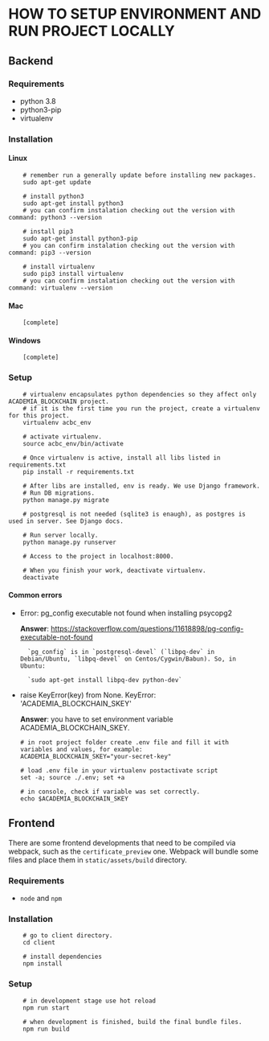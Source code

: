 # HOW TO SETUP ENVIRONMENT AND RUN PROJECT LOCALLY

## Backend

### Requirements

- python 3.8
- python3-pip
- virtualenv

### Installation

#### Linux

```
    # remember run a generally update before installing new packages.
    sudo apt-get update

    # install python3
    sudo apt-get install python3
    # you can confirm instalation checking out the version with command: python3 --version

    # install pip3
    sudo apt-get install python3-pip
    # you can confirm instalation checking out the version with command: pip3 --version

    # install virtualenv
    sudo pip3 install virtualenv
    # you can confirm instalation checking out the version with command: virtualenv --version
```

#### Mac

```
    [complete]
```

#### Windows

```
    [complete]
```

### Setup

```
    # virtualenv encapsulates python dependencies so they affect only ACADEMIA_BLOCKCHAIN project.
    # if it is the first time you run the project, create a virtualenv for this project.
    virtualenv acbc_env

    # activate virtualenv.
    source acbc_env/bin/activate

    # Once virtualenv is active, install all libs listed in requirements.txt
    pip install -r requirements.txt

    # After libs are installed, env is ready. We use Django framework.
    # Run DB migrations.
    python manage.py migrate

    # postgresql is not needed (sqlite3 is enaugh), as postgres is used in server. See Django docs.

    # Run server locally.
    python manage.py runserver

    # Access to the project in localhost:8000. 

    # When you finish your work, deactivate virtualenv.
    deactivate
```

#### Common errors

- Error: pg_config executable not found when installing psycopg2

    **Answer**: https://stackoverflow.com/questions/11618898/pg-config-executable-not-found

        `pg_config` is in `postgresql-devel` (`libpq-dev` in Debian/Ubuntu, `libpq-devel` on Centos/Cygwin/Babun). So, in Ubuntu:

        `sudo apt-get install libpq-dev python-dev`

- raise KeyError(key) from None. KeyError: 'ACADEMIA_BLOCKCHAIN_SKEY'

    **Answer**: you have to set environment variable ACADEMIA_BLOCKCHAIN_SKEY.

    ```
    # in root project folder create .env file and fill it with variables and values, for example:
    ACADEMIA_BLOCKCHAIN_SKEY="your-secret-key"

    # load .env file in your virtualenv postactivate script
    set -a; source ./.env; set +a

    # in console, check if variable was set correctly.
    echo $ACADEMIA_BLOCKCHAIN_SKEY
    ```

## Frontend

There are some frontend developments that need to be compiled via webpack, such as the `certificate_preview` one. Webpack will bundle some files and place them in `static/assets/build` directory.

### Requirements

- `node` and `npm`

### Installation

```
    # go to client directory.
    cd client

    # install dependencies
    npm install
```

### Setup

```
    # in development stage use hot reload
    npm run start

    # when development is finished, build the final bundle files.
    npm run build
```
